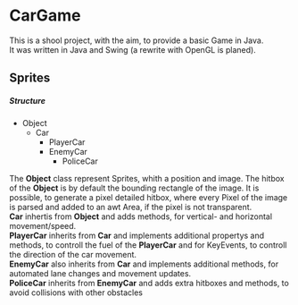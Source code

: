 # CarGame

This is a shool project, with the aim, to provide a basic Game in Java.  
It was written in Java and Swing (a rewrite with OpenGL is planed).


## Sprites
##### Structure
- Object
  - Car
    - PlayerCar
    - EnemyCar
      - PoliceCar

The **Object** class represent Sprites, whith a position and image. The hitbox of the **Object** is by default the bounding rectangle of the image. It is possible, to generate a pixel detailed hitbox, where every Pixel of the image is parsed and added to an awt Area, if the pixel is not transparent.  
**Car** inhertis from **Object** and adds methods, for vertical- and horizontal movement/speed.  
**PlayerCar** inherits from **Car** and implements additional propertys and methods, to controll the fuel of the **PlayerCar** and for KeyEvents, to controll the direction of the car movement.  
**EnemyCar** also inherits from **Car** and implements additional methods, for automated lane changes and movement updates.  
**PoliceCar** inherits from **EnemyCar** and adds extra hitboxes and methods, to avoid collisions with other obstacles
